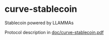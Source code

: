 # curve-stablecoin
Stablecoin powered by LLAMMAs

Protocol description in [doc/curve-stablecoin.pdf](https://github.com/dcbuild3r/curve-stablecoin/blob/master/doc/curve-stablecoin.pdf)
